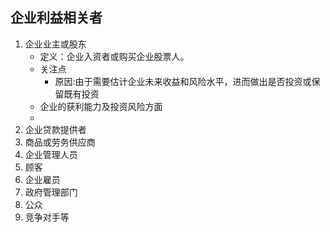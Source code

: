 ## 企业利益相关者
1. 企业业主或股东
   + 定义：企业入资者或购买企业股票人。
   + 关注点
     + 原因:由于需要估计企业未来收益和风险水平，进而做出是否投资或保留既有投资
    + 企业的获利能力及投资风险方面
    + 
2. 企业贷款提供者
3. 商品或劳务供应商
4. 企业管理人员
5. 顾客
6. 企业雇员
7. 政府管理部门
8. 公众
9.  竞争对手等